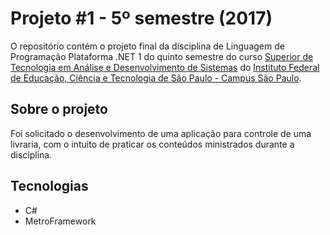 # Projeto #1 - 5º semestre (2017)

O repositório contém o projeto final da disciplina de Linguagem de Programação Plataforma .NET 1 do quinto semestre do curso [Superior de Tecnologia em Análise e Desenvolvimento de Sistemas](https://spo.ifsp.edu.br/tads) do [Instituto Federal de Educação, Ciência e Tecnologia de São Paulo - Campus São Paulo](https://spo.ifsp.edu.br/). 

## Sobre o projeto

Foi solicitado o desenvolvimento de uma aplicação para controle de uma livraria, com o intuito de praticar os conteúdos ministrados durante a disciplina. 

## Tecnologias

- C#
- MetroFramework
